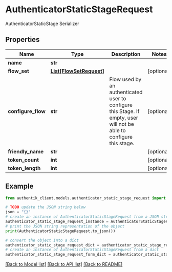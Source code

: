 # AuthenticatorStaticStageRequest

AuthenticatorStaticStage Serializer

## Properties

Name | Type | Description | Notes
------------ | ------------- | ------------- | -------------
**name** | **str** |  | 
**flow_set** | [**List[FlowSetRequest]**](FlowSetRequest.md) |  | [optional] 
**configure_flow** | **str** | Flow used by an authenticated user to configure this Stage. If empty, user will not be able to configure this stage. | [optional] 
**friendly_name** | **str** |  | [optional] 
**token_count** | **int** |  | [optional] 
**token_length** | **int** |  | [optional] 

## Example

```python
from authentik_client.models.authenticator_static_stage_request import AuthenticatorStaticStageRequest

# TODO update the JSON string below
json = "{}"
# create an instance of AuthenticatorStaticStageRequest from a JSON string
authenticator_static_stage_request_instance = AuthenticatorStaticStageRequest.from_json(json)
# print the JSON string representation of the object
print(AuthenticatorStaticStageRequest.to_json())

# convert the object into a dict
authenticator_static_stage_request_dict = authenticator_static_stage_request_instance.to_dict()
# create an instance of AuthenticatorStaticStageRequest from a dict
authenticator_static_stage_request_form_dict = authenticator_static_stage_request.from_dict(authenticator_static_stage_request_dict)
```
[[Back to Model list]](../README.md#documentation-for-models) [[Back to API list]](../README.md#documentation-for-api-endpoints) [[Back to README]](../README.md)


